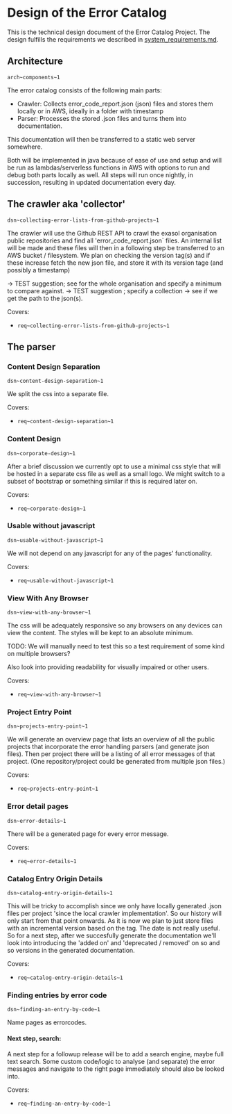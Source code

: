 # Design of the Error Catalog

This is the technical design document of the Error Catalog Project. The design fulfills the requirements we described in [system_requirements.md](system_requirements.md).

## Architecture

`arch~components~1`

The error catalog consists of the following main parts:

* Crawler: Collects error_code_report.json (json) files and stores them locally or in AWS, ideally in a folder with timestamp
* Parser: Processes the stored .json files and turns them into documentation. 

This documentation will then be transferred to a static web server somewhere.

Both will be implemented in java because of ease of use and setup and will be run as lambdas/serverless functions in AWS with options to run and debug both parts locally as well. 
All steps will run once nightly, in succession, resulting in updated documentation every day.

## The crawler aka 'collector'
`dsn~collecting-error-lists-from-github-projects~1`

The crawler will use the Github REST API to crawl the exasol organisation public repositories and find all 'error_code_report.json` files.
An internal list will be made and these files will then in a following step be transferred to an AWS bucket / filesystem.
We plan on checking the version tag(s) and if these increase fetch the new json file, and store it with its version tage (and possibly a timestamp)

-> TEST suggestion; see for the whole organisation and specify a minimum to compare against.
-> TEST suggestion ; specify a collection -> see if we get the path to the json(s).

Covers:

* `req~collecting-error-lists-from-github-projects~1`

## The parser

### Content Design Separation
`dsn~content-design-separation~1`

We split the css into a separate file.

Covers:

* `req~content-design-separation~1`

### Content Design
`dsn~corporate-design~1`

 After a brief discussion we currently opt to use a minimal css style that will be hosted in a separate css file as well as a small logo.
 We might switch to a subset of bootstrap or something similar if this is required later on.
 
Covers:

 * `req~corporate-design~1`

### Usable without javascript
`dsn~usable-without-javascript~1`

 We will not depend on any javascript for any of the pages' functionality.

Covers:
 * `req~usable-without-javascript~1`

### View With Any Browser
`dsn~view-with-any-browser~1`

The css will be adequately responsive so any browsers on any devices can view the content.
The styles will be kept to an absolute minimum.

TODO: We will manually need to test this so a test requirement of some kind on multiple browsers?

Also look into providing readability for visually impaired or other users.

Covers:
 * `req~view-with-any-browser~1`


### Project Entry Point
`dsn~projects-entry-point~1`

We will generate an overview page that lists an overview of all the public projects that incorporate the error handling parsers (and generate json files).
Then per project there will be a listing of all error messages of that project.
(One repository/project could be generated from multiple json files.)

Covers:
 * `req~projects-entry-point~1`

### Error detail pages
`dsn~error-details~1`

There will be a generated page for every error message.

Covers:
 * `req~error-details~1`

### Catalog Entry Origin Details
`dsn~catalog-entry-origin-details~1`

This will be tricky to accomplish since we only have locally generated .json files per project 'since the local crawler implementation'.
So our history will only start from that point onwards. 
As it is now we plan to just store files with an incremental version based on the tag.
The date is not really useful.
So for a next step, after we succesfully generate the documentation we'll look into introducing the 'added on' and 'deprecated / removed' on so and so versions in the generated documentation.

Covers:
* `req~catalog-entry-origin-details~1`

### Finding entries by error code
`dsn~finding-an-entry-by-code~1` 

 Name pages as errorcodes.

 #### Next step, search:

 A next step for a followup release will be to add a search engine, maybe full text search.
 Some custom code/logic to analyse (and separate) the error messages and navigate to the right page immediately should also be looked into.

Covers:
 * `req~finding-an-entry-by-code~1` 



